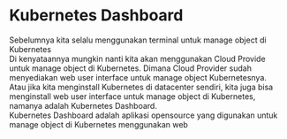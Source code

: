 # Kubernetes Dashboard
Sebelumnya kita selalu menggunakan terminal untuk manage object di Kubernetes<br>
Di kenyataannya mungkin nanti kita akan menggunakan Cloud Provide untuk manage object di Kubernetes. Dimana Cloud Provider sudah menyediakan web user interface untuk manage object Kubernetesnya.<br>
Atau jika kita menginstall Kubernetes di datacenter sendiri, kita juga bisa menginstall web user interface untuk manage object di Kubernetes, namanya adalah Kubernetes Dashboard.<br>
Kubernetes Dashboard adalah aplikasi opensource yang digunakan untuk manage object di Kubernetes menggunakan web
